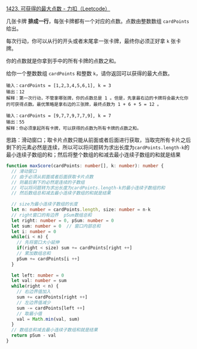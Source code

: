 [1423. 可获得的最大点数 - 力扣（Leetcode）](https://leetcode.cn/problems/maximum-points-you-can-obtain-from-cards/description/)

几张卡牌 **排成一行**，每张卡牌都有一个对应的点数。点数由整数数组 `cardPoints` 给出。

每次行动，你可以从行的开头或者末尾拿一张卡牌，最终你必须正好拿 `k` 张卡牌。

你的点数就是你拿到手中的所有卡牌的点数之和。

给你一个整数数组 `cardPoints` 和整数 `k`，请你返回可以获得的最大点数。

```
输入：cardPoints = [1,2,3,4,5,6,1], k = 3
输出：12
解释：第一次行动，不管拿哪张牌，你的点数总是 1 。但是，先拿最右边的卡牌将会最大化你的可获得点数。最优策略是拿右边的三张牌，最终点数为 1 + 6 + 5 = 12 。

输入：cardPoints = [9,7,7,9,7,7,9], k = 7
输出：55
解释：你必须拿起所有卡牌，可以获得的点数为所有卡牌的点数之和。
```

思路：滑动窗口；取卡片点数只能从前面或者后面进行获取，当取完所有卡片之后剩下的元素必然是连续，所以可以将问题转为求出长度为`cardPoints.length-k`的最小连续子数组的和；然后将整个数组的和减去最小连续子数组的和就是结果

```typescript
function maxScore(cardPoints: number[], k: number): number {
  // 滑动窗口
  // 由于必须从前面或者后面获取卡片点数
  // 则最后剩下的必然是连续的子数组
  // 可以将问题转为求出长度为cardPoints.length-k的最小连续子数组的和
  // 然后数组总和减去最小连续子数组的和就是结果
  
  // size为最小连续子数组的长度
  let n: number = cardPoints.length, size: number = n-k
  // right窗口的有边界  pSum数组总和
  let right: number = 0, pSum: number = 0
  let sum: number = 0  // 窗口内部总和
  let i: number = 0
  while(i < n) {
    // 先将窗口大小延伸
    if(right < size) sum += cardPoints[right ++]
    // 累加数组总和
    pSum += cardPoints[i ++]
  }
  
  let left: number = 0
  let val: number = sum
  while(right < n) {
    // 右边界值加入
    sum += cardPoints[right ++]
    // 左边界值减少
    sum -= cardPoints[left ++]
    // 取最小值
    val = Math.min(val, sum)
  }
  // 数组总和减去最小连续子数组和就是结果
  return pSum - val
}
```
